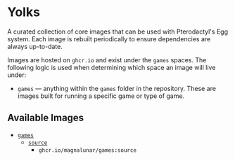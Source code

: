 # Yolks

A curated collection of core images that can be used with Pterodactyl's Egg system. Each image is rebuilt
periodically to ensure dependencies are always up-to-date.

Images are hosted on `ghcr.io` and exist under the `games` spaces. The following logic
is used when determining which space an image will live under:

* `games` — anything within the `games` folder in the repository. These are images built for running a specific game
or type of game.

## Available Images

* [`games`](https://github.com/magnalunar/yolks/tree/master/games)
  * [`source`](https://github.com/magnalunar/yolks/tree/master/games/source)
    * `ghcr.io/magnalunar/games:source`
